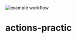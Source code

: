 ![example workflow](https://github.com/kozlovjr/actions-practic/actions/workflows/actions-practic.yml/badge.svg)

# actions-practic